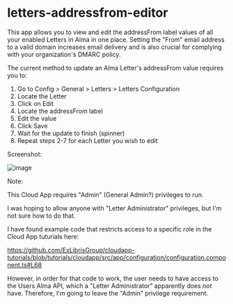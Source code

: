 # letters-addressfrom-editor

This app allows you to view and edit the addressFrom label values of all your enabled Letters in Alma in one place. Setting the "From" email address to a valid domain increases email delivery and is also crucial for complying with your organization's DMARC policy.

The current method to update an Alma Letter's addressFrom value requires you to:

1) Go to Config > General > Letters > Letters Configuration
2) Locate the Letter
3) Click on Edit
4) Locate the addressFrom label
5) Edit the value
6) Click Save
7) Wait for the update to finish (spinner)
8) Repeat steps 2-7 for each Letter you wish to edit

Screenshot:

![image](https://user-images.githubusercontent.com/6808751/212369041-56e9e5b6-b750-4cbe-8478-486f734bcebd.png)

Note:

This Cloud App requires "Admin" (General Admin?) privileges to run.

I was hoping to allow anyone with "Letter Administrator" privileges, but I'm not sure how to do that.

I have found example code that restricts access to a specific role in the Cloud App tuturials here:

https://github.com/ExLibrisGroup/cloudapp-tutorials/blob/tutorials/cloudapp/src/app/configuration/configuration.component.ts#L68

However, in order for that code to work, the user needs to have access to the Users Alma API, which a "Letter Administrator" apparently does *not* have.
Therefore, I'm going to leave the "Admin" privilege requirement.
